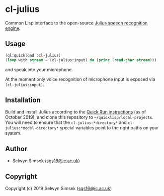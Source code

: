 # cl-julius

Common Lisp interface to the open-source [Julius speech recognition engine](https://github.com/julius-speech/julius).

## Usage

```lisp
(ql:quickload :cl-julius)
(loop with stream = (cl-julius:input) do (princ (read-char stream)))
```
and speak into your microphone.

At the moment only voice recognition of microphone input is exposed via `(cl-julius:input)`.

## Installation

Build and install Julius according to the [Quick Run instructions](https://github.com/julius-speech/julius#quick-run) (as of October 2019), and clone this repository to `~/quicklisp/local-projects`. You will need to ensure that the `cl-julius:*directory*` and `cl-julius:*model-directory*` special variables point to the right paths on your system.

## Author

* Selwyn Simsek (sgs16@ic.ac.uk)

## Copyright

Copyright (c) 2019 Selwyn Simsek (sgs16@ic.ac.uk)
